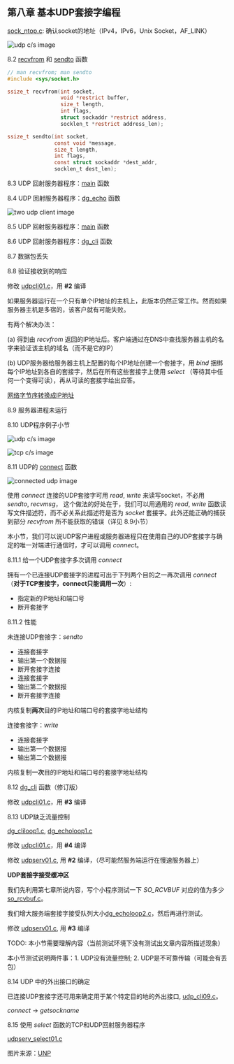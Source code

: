 ## 第八章 基本UDP套接字编程

[sock_ntop.c](sock_ntop.c): 确认socket的地址（IPv4，IPv6，Unix Socket，AF_LINK）

![udp c/s image](doc/figure-8-1.png)

8.2 [recvfrom](http://man7.org/linux/man-pages/man2/recvfrom.2.html) 和 [sendto](http://man7.org/linux/man-pages/man2/sendto.2.html) 函数

```c
// man recvfrom; man sendto
#include <sys/socket.h>

ssize_t recvfrom(int socket,
                 void *restrict buffer,
                 size_t length,
                 int flags,
                 struct sockaddr *restrict address,
                 socklen_t *restrict address_len);

ssize_t sendto(int socket,
               const void *message,
               size_t length,
               int flags,
               const struct sockaddr *dest_addr,
               socklen_t dest_len);
```

8.3 UDP 回射服务器程序：[main](udpserv01.c) 函数

8.4 UDP 回射服务器程序：[dg_echo](dg_echo.c) 函数

![two udp client image](doc/figure-8-6.png)

8.5 UDP 回射服务器程序：[main](udpcli01.c) 函数

8.6 UDP 回射服务器程序：[dg_cli](dg_cli.c) 函数

8.7 数据包丢失

8.8 验证接收到的响应

修改 [udpcli01.c](udpcli01.c)，用 **#2** 编译

如果服务器运行在一个只有单个IP地址的主机上，此版本仍然正常工作。然而如果服务器主机是多宿的，该客户就有可能失败。

有两个解决办法：

(a) 得到由 *recvfrom* 返回的IP地址后。客户端通过在DNS中查找服务器主机的名字来验证该主机的域名（而不是它的IP）

(b) UDP服务器给服务器主机上配置的每个IP地址创建一个套接字，用 *bind* 捆绑每个IP地址到各自的套接字，然后在所有这些套接字上使用 *select* （等待其中任何一个变得可读），再从可读的套接字给出应答。

[网络字节序转换成IP地址](http://beej-zhtw.netdpi.net/09-man-manual/9-14-inet_ntop-inet_pton)

8.9 服务器进程未运行

8.10 UDP程序例子小节

![udp c/s image](doc/figure-8-11.png)

![tcp c/s image](doc/figure-8-12.png)

8.11 UDP的 [connect](http://man7.org/linux/man-pages/man2/connect.2.html) 函数

![connected udp image](doc/figure-8-15.png)

使用 *connect* 连接的UDP套接字可用 *read*, *write* 来读写socket，不必用 *sendto*, *recvmsg*， 这个做法的好处在于，我们可以用通用的 *read*, *write* 函数读写文件描述符，而不必关系此描述符是否为 *socket* 套接字。此外还能正确的捕获到部分 *recvfrom* 所不能获取的错误（详见 8.9小节）

本小节，我们可以说UDP客户进程或服务器进程只在使用自己的UDP套接字与确定的唯一对端进行通信时，才可以调用 *connect*。

8.11.1 给一个UDP套接字多次调用 *connect*

拥有一个已连接UDP套接字的进程可出于下列两个目的之一再次调用 *connect* （**对于TCP套接字，connect只能调用一次**）:

- 指定新的IP地址和端口号
- 断开套接字

8.11.2 性能

未连接UDP套接字：*sendto*

- 连接套接字
- 输出第一个数据报
- 断开套接字连接
- 连接套接字
- 输出第二个数据报
- 断开套接字连接

内核复制**两次**目的IP地址和端口号的套接字地址结构

连接套接字：*write*

- 连接套接字
- 输出第一个数据报
- 输出第二个数据报

内核复制**一次**目的IP地址和端口号的套接字地址结构

8.12 [dg_cli](dg_cliconnect.c) 函数（修订版）

修改 [udpcli01.c](udpcli01.c)，用 **#3** 编译

8.13 UDP缺乏流量控制

[dg_cliloop1.c](dg_cliloop1.c), [dg_echoloop1.c](dg_echoloop1.c)

修改 [udpcli01.c](udpcli01.c)，用 **#4** 编译

修改 [udpserv01.c](udpserv01.c), 用 **#2** 编译，（尽可能然服务端运行在慢速服务器上）

**UDP套接字接受缓冲区**

我们先利用第七章所说内容，写个小程序测试一下 *SO_RCVBUF* 对应的值为多少[so_rcvbuf.c](so_rcvbuf.c)。

我们增大服务端套接字接受队列大小[dg_echoloop2.c](dg_echoloop2.c)，然后再进行测试。

修改 [udpserv01.c](udpserv01.c), 用 **#3** 编译

TODO: 本小节需要理解内容（当前测试环境下没有测试出文章内容所描述现象）

本小节测试说明两件事：1. UDP没有流量控制; 2. UDP是不可靠传输（可能会有丢包）

8.14 UDP 中的外出接口的确定

已连接UDP套接字还可用来确定用于某个特定目的地的外出接口, [udp_cli09.c](udp_cli09.c)。

*connect* -> *getsockname*

8.15 使用 *select* 函数的TCP和UDP回射服务器程序

[udpserv_select01.c](udpserv_select01.c)

图片来源：[UNP](https://www.amazon.cn/UNIX%E7%BD%91%E7%BB%9C%E7%BC%96%E7%A8%8B-%E5%A5%97%E6%8E%A5%E5%AD%97%E8%81%94%E7%BD%91API-%E5%8F%B2%E8%92%82%E6%96%87%E6%96%AF/dp/B011S72JB6/ref=sr_1_3?ie=UTF8&qid=1512463174&sr=8-3&keywords=unix+network+programming)
